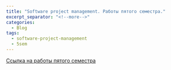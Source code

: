 ```yaml
---
title: "Software project management. Работы пятого семестра."
excerpt_separator: "<!--more-->"
categories:
  - Blog
tags:
  - software-project-management
  - 5sem
---
```


[Ссылка на работы пятого семестра](https://drive.google.com/drive/folders/1njRvgtNjTdXtG6uj7ZkuS03ydE-qhqSu?usp=sharing)
